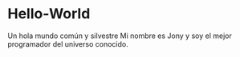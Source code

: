 # Hello-World
Un hola mundo común y silvestre
Mi nombre es Jony y soy el mejor programador del universo conocido.
